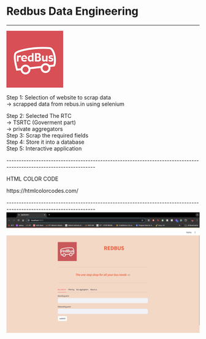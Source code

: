 # Redbus Data Engineering
-------------------------------------------------------------------------------------------------------------------
<img src="image.png">
<be>
</p>
Step 1: Selection of website to scrap data<br>
      -> scrapped data from rebus.in using selenium

Step 2: Selected The RTC <br>
      -> TSRTC (Goverment part)<br>
      -> private aggregators<br>
Step 3: Scrap the required fields 
<br>
Step 4: Store it into a database 
<br>
Step 5: Interactive application <br>
</p>
------------------------------------------------------------------------------------------------------------------
<P>HTML COLOR CODE</P>
<p>https://htmlcolorcodes.com/</p>
------------------------------------------------------------------------------------------------------------------
<img src="application.jpeg">


